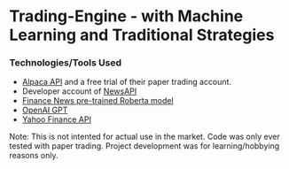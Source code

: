 # Trading-Engine - with Machine Learning and Traditional Strategies

### Technologies/Tools Used
- [Alpaca API](https://alpaca.markets/) and a free trial of their paper trading account.
- Developer account of [NewsAPI](https://newsapi.org/)
- [Finance News pre-trained Roberta model](https://huggingface.co/mrm8488/distilroberta-finetuned-financial-news-sentiment-analysis)
- [OpenAI GPT](https://platform.openai.com/docs/guides/gpt)
- [Yahoo Finance API](https://developer.yahoo.com/api/)

Note: This is not intented for actual use in the market. Code was only ever tested with paper trading. Project development was for learning/hobbying reasons only.
